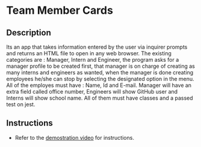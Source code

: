 # Team Member Cards
## Description

Its an app that takes information entered by the user via inquirer prompts and returns an HTML file to open in any web browser.
The existing categories are : Manager, Intern and Engineer,
the program asks for a manager profile to be created first, that manager is on charge of creating as many interns and engineers as wanted, when the manager is done creating employees he/she can stop by selecting the designated option in the menu.
All of the employes must have : Name, Id and  E-mail. Manager will have an extra field called office number, Engineers will show GitHub user and Interns will show school name. All of them must have classes and a passed test on jest.

## Instructions

* Refer to the [demostration video](team%20cards.mp4) for instructions.

